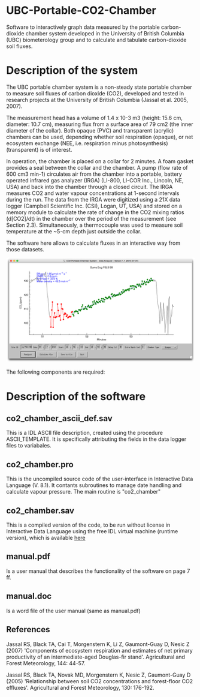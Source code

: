 UBC-Portable-CO2-Chamber
========================

Software to interactively graph data measured by the portable carbon-dioxide chamber system developed in the University of British Columbia (UBC) biometerology group and to  calculate and tabulate carbon-dioxide soil fluxes.

Description of the system
========================

The UBC portable chamber system is a non-steady state portable chamber to measure soil fluxes of carbon dioxide (CO2), developed and tested in  research projects at the University of British Columbia (Jassal et al. 2005, 2007). 

The measurement head has a volume of 1.4 x 10-3 m3 (height: 15.6 cm, diameter: 10.7 cm), measuring flux from a surface area of 79 cm2 (the inner diameter of the collar). Both opaque (PVC) and transparent (acrylic) chambers can be used, depending whether soil respiration (opaque), or net ecosystem exchange (NEE, i.e. respiration minus photosynthesis) (transparent) is of interest.

In operation, the chamber is placed on a collar for 2 minutes. A foam gasket provides a seal between the collar and the chamber. A pump (flow rate of 600 cm3 min-1) circulates air from the chamber into a portable, battery operated infrared gas analyzer (IRGA) (LI-800, LI-COR Inc., Lincoln, NE, USA) and back into the chamber through a closed circuit. The IRGA measures CO2 and water vapour concentrations at 1-second intervals during the run. The data from the IRGA were digitized using a 21X data logger (Campbell Scientific Inc. (CSI), Logan, UT, USA) and stored on a memory module to  calculate the rate of change in the CO2 mixing ratios (d[CO2]/dt) in the chamber over the period of the measurement (see Section 2.3). Simultaneously, a thermocouple was used to measure soil temperature at the ~5-cm depth just outside the collar.

The software here allows to calculate fluxes in an interactive way from those datasets. 

![Sample-User-Interface](Sample-User-Interface.png)

The following components are required:

Description of the software
========================

co2_chamber_ascii_def.sav
------------------------

This is a IDL ASCII file description, created using the procedure ASCII_TEMPLATE. It is specifically attributing the fields in the data logger files to variabales.

co2_chamber.pro
------------------------

This is the uncompiled source code of the user-interface in Interactive Data Language (V. 8.1). It contants subroutines to manage date handling and calculate vapour pressure. The main routine is "co2_chamber"

co2_chamber.sav
------------------------

This is a compiled version of the code, to be run without license in Interactive Data Language using the free IDL virtual machine (runtime version), which is available <a  href="http://www.exelisvis.com/Support/HelpArticles/TabId/185/ArtMID/800/ArticleID/12395/The-IDL-Virtual-Machine.aspx"> here </a>

manual.pdf
------------------------

Is a user manual that describes the functionality of the software on page 7 ff.

manual.doc
------------------------

Is a word file of the user manual (same as manual.pdf)

References
------------------------
Jassal RS, Black TA, Cai T, Morgenstern K, Li Z, Gaumont-Guay D, Nesic Z (2007) 'Components of ecosystem respiration and estimates of net primary productivity of an intermediate-aged Douglas-fir stand'. Agricultural and Forest Meteorology, 144: 44-57.

Jassal RS, Black TA, Novak MD, Morgenstern K, Nesic Z, Gaumont-Guay D (2005) 'Relationship between soil CO2 concentrations and forest-floor CO2 effluxes'. Agricultural and Forest Meteorology, 130: 176-192.

